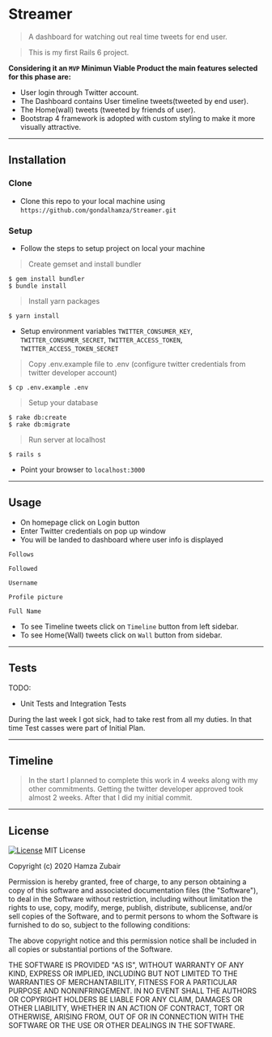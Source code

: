 # Streamer

> A dashboard for watching out real time tweets for end user.

> This is my first Rails 6 project.

**Considering it an `MVP` Minimun Viable Product the main features selected for this phase are:**

- User login through Twitter account.
- The Dashboard contains User timeline tweets(tweeted by end user).
- The Home(wall) tweets (tweeted by friends of user).
- Bootstrap 4 framework is adopted with custom styling to make it more visually attractive.

---

## Installation


### Clone

- Clone this repo to your local machine using `https://github.com/gondalhamza/Streamer.git`

### Setup

- Follow the steps to setup project on local your machine

> Create gemset and install bundler

```shell
$ gem install bundler
$ bundle install
```

> Install yarn packages

```shell
$ yarn install
```

- Setup environment variables `TWITTER_CONSUMER_KEY`, `TWITTER_CONSUMER_SECRET`, `TWITTER_ACCESS_TOKEN`, `TWITTER_ACCESS_TOKEN_SECRET` 

> Copy .env.example file to .env (configure twitter credentials from twitter developer account)

```shell
$ cp .env.example .env
```

> Setup your database

```shell
$ rake db:create
$ rake db:migrate
```

> Run server at localhost

```shell
$ rails s
```

- Point your browser to `localhost:3000`

---


## Usage
- On homepage click on Login button
- Enter Twitter credentials on pop up window
- You will be landed to dashboard where user info is displayed

```shell
Follows
```
```shell
Followed
```
```shell
Username
```
```shell
Profile picture
```
```shell
Full Name
```

- To see Timeline tweets click on `Timeline` button from left sidebar.
- To see Home(Wall) tweets click on `Wall` button from sidebar.

---

## Tests 
TODO:
- Unit Tests and Integration Tests

During the last week I got sick, had to take rest from all my duties. In that time Test casses were part of Initial Plan.

---
## Timeline
> In the start I planned to complete this work in 4 weeks along with my other commitments. 
> Getting the twitter developer approved took almost 2 weeks.
> After that I did my initial commit.

---
## License

[![License](http://img.shields.io/:license-mit-blue.svg?style=flat-square)](http://badges.mit-license.org)
MIT License

Copyright (c) 2020 Hamza Zubair

Permission is hereby granted, free of charge, to any person obtaining a copy
of this software and associated documentation files (the "Software"), to deal
in the Software without restriction, including without limitation the rights
to use, copy, modify, merge, publish, distribute, sublicense, and/or sell
copies of the Software, and to permit persons to whom the Software is
furnished to do so, subject to the following conditions:

The above copyright notice and this permission notice shall be included in all
copies or substantial portions of the Software.

THE SOFTWARE IS PROVIDED "AS IS", WITHOUT WARRANTY OF ANY KIND, EXPRESS OR
IMPLIED, INCLUDING BUT NOT LIMITED TO THE WARRANTIES OF MERCHANTABILITY,
FITNESS FOR A PARTICULAR PURPOSE AND NONINFRINGEMENT. IN NO EVENT SHALL THE
AUTHORS OR COPYRIGHT HOLDERS BE LIABLE FOR ANY CLAIM, DAMAGES OR OTHER
LIABILITY, WHETHER IN AN ACTION OF CONTRACT, TORT OR OTHERWISE, ARISING FROM,
OUT OF OR IN CONNECTION WITH THE SOFTWARE OR THE USE OR OTHER DEALINGS IN THE
SOFTWARE.
